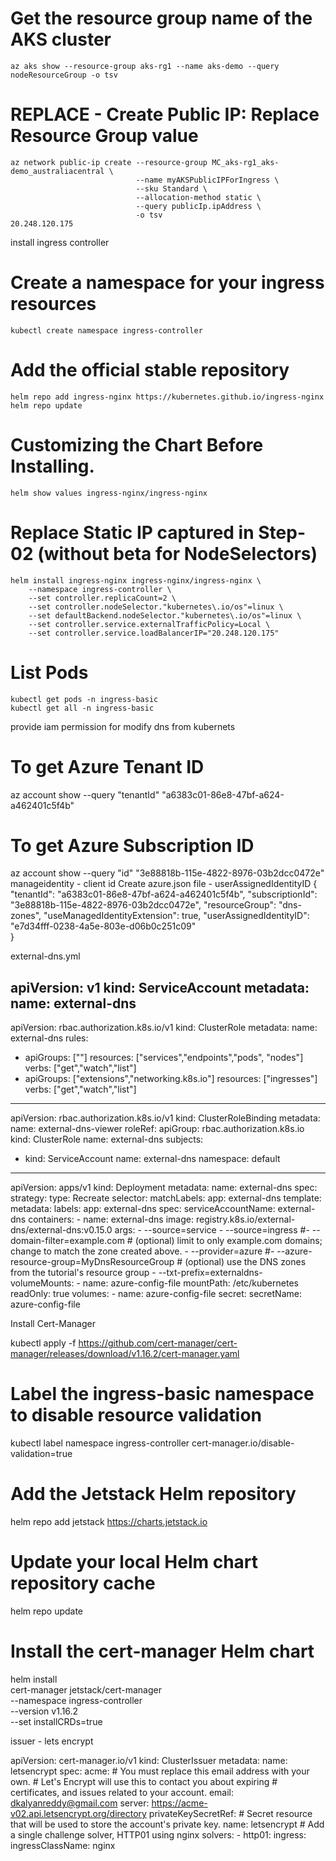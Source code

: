 # Get the resource group name of the AKS cluster 
    az aks show --resource-group aks-rg1 --name aks-demo --query nodeResourceGroup -o tsv

# REPLACE - Create Public IP: Replace Resource Group value
    az network public-ip create --resource-group MC_aks-rg1_aks-demo_australiacentral \
                                --name myAKSPublicIPForIngress \
                                --sku Standard \
                                --allocation-method static \
                                --query publicIp.ipAddress \
                                -o tsv
    20.248.120.175

install ingress controller

# Create a namespace for your ingress resources
    kubectl create namespace ingress-controller

# Add the official stable repository
    helm repo add ingress-nginx https://kubernetes.github.io/ingress-nginx
    helm repo update

#  Customizing the Chart Before Installing. 
    helm show values ingress-nginx/ingress-nginx


# Replace Static IP captured in Step-02 (without beta for NodeSelectors)
    helm install ingress-nginx ingress-nginx/ingress-nginx \
        --namespace ingress-controller \
        --set controller.replicaCount=2 \
        --set controller.nodeSelector."kubernetes\.io/os"=linux \
        --set defaultBackend.nodeSelector."kubernetes\.io/os"=linux \
        --set controller.service.externalTrafficPolicy=Local \
        --set controller.service.loadBalancerIP="20.248.120.175"     

# List Pods
    kubectl get pods -n ingress-basic
    kubectl get all -n ingress-basic

provide iam permission for modify dns from kubernets
# To get Azure Tenant ID
az account show --query "tenantId"
"a6383c01-86e8-47bf-a624-a462401c5f4b"
# To get Azure Subscription ID
az account show --query "id"
"3e88818b-115e-4822-8976-03b2dcc0472e"
manageidentity - client id
Create azure.json file - userAssignedIdentityID
{
  "tenantId": "a6383c01-86e8-47bf-a624-a462401c5f4b",
  "subscriptionId": "3e88818b-115e-4822-8976-03b2dcc0472e",
  "resourceGroup": "dns-zones", 
  "useManagedIdentityExtension": true,
  "userAssignedIdentityID": "e7d34fff-0238-4a5e-803e-d06b0c251c09"  
}

external-dns.yml

apiVersion: v1
kind: ServiceAccount
metadata:
  name: external-dns
---
apiVersion: rbac.authorization.k8s.io/v1
kind: ClusterRole
metadata:
  name: external-dns
rules:
  - apiGroups: [""]
    resources: ["services","endpoints","pods", "nodes"]
    verbs: ["get","watch","list"]
  - apiGroups: ["extensions","networking.k8s.io"]
    resources: ["ingresses"]
    verbs: ["get","watch","list"]
---
apiVersion: rbac.authorization.k8s.io/v1
kind: ClusterRoleBinding
metadata:
  name: external-dns-viewer
roleRef:
  apiGroup: rbac.authorization.k8s.io
  kind: ClusterRole
  name: external-dns
subjects:
  - kind: ServiceAccount
    name: external-dns
    namespace: default
---
apiVersion: apps/v1
kind: Deployment
metadata:
  name: external-dns
spec:
  strategy:
    type: Recreate
  selector:
    matchLabels:
      app: external-dns
  template:
    metadata:
      labels:
        app: external-dns
    spec:
      serviceAccountName: external-dns
      containers:
        - name: external-dns 
          image: registry.k8s.io/external-dns/external-dns:v0.15.0
          args:
            - --source=service
            - --source=ingress
            #- --domain-filter=example.com # (optional) limit to only example.com domains; change to match the zone created above.
            - --provider=azure
            #- --azure-resource-group=MyDnsResourceGroup # (optional) use the DNS zones from the tutorial's resource group
            - --txt-prefix=externaldns-
          volumeMounts:
            - name: azure-config-file
              mountPath: /etc/kubernetes
              readOnly: true
      volumes:
        - name: azure-config-file
          secret:
            secretName: azure-config-file


Install Cert-Manager 

kubectl apply -f https://github.com/cert-manager/cert-manager/releases/download/v1.16.2/cert-manager.yaml

# Label the ingress-basic namespace to disable resource validation
kubectl label namespace ingress-controller cert-manager.io/disable-validation=true

# Add the Jetstack Helm repository
helm repo add jetstack https://charts.jetstack.io

# Update your local Helm chart repository cache
helm repo update

# Install the cert-manager Helm chart
helm install \
  cert-manager jetstack/cert-manager \
  --namespace ingress-controller \
  --version v1.16.2 \
  --set installCRDs=true





issuer - lets encrypt

apiVersion: cert-manager.io/v1
kind: ClusterIssuer
metadata:
  name: letsencrypt
spec:
  acme:
    # You must replace this email address with your own.
    # Let's Encrypt will use this to contact you about expiring
    # certificates, and issues related to your account.
    email: dkalyanreddy@gmail.com
    server: https://acme-v02.api.letsencrypt.org/directory
    privateKeySecretRef:
      # Secret resource that will be used to store the account's private key.
      name: letsencrypt
    # Add a single challenge solver, HTTP01 using nginx
    solvers:
    - http01:
        ingress:
          ingressClassName: nginx            


